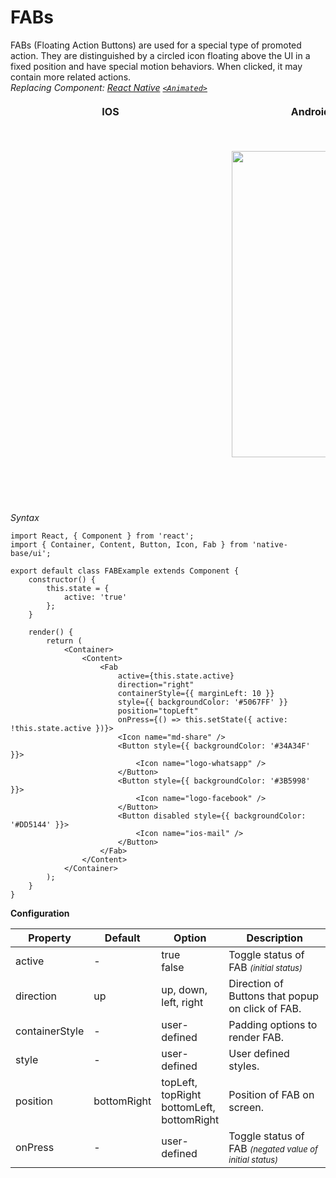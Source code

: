 # FABs

FABs (Floating Action Buttons) are used for a special type of promoted action. They are distinguished by a circled icon floating above the UI in a fixed position and have special motion behaviors. When clicked, it may contain more related actions.<br />
*Replacing Component: [React Native](https://facebook.github.io/react-native/) [<code>&lt;Animated></code>](http://facebook.github.io/react-native/docs/animated.html)*

<table>
      <thead>
        <tr style="border-style: hidden">
          <th style="border-style: hidden; padding-right: 34px;">IOS</th>
          <th style="padding-right: 140px;">Android</th>
        </tr>
      </thead>
      <thead>
        <tr style="border-style: hidden">
          <th style="border-style: hidden"><div style="background: url(../assets/iphone.png) no-repeat; padding: 63px 20px 100px 18px; width: 292px"><img src="{{('../assets/ios/components/fab.gif')}}" alt="" /></div></th>
          <th><div style="background: url(../assets/android.png) no-repeat; padding: 45px 118px 68px 0px; background-size: 292px 576px;"><img height="490" width="266" src="{{('../assets/android/components/fab.png')}}" alt="" /></div></th>
        </tr>
      </thead>
    </table>

*Syntax*

<pre class="line-numbers"><code class="language-jsx">import React, { Component } from 'react';
import { Container, Content, Button, Icon, Fab } from 'native-base/ui';
​
export default class FABExample extends Component {
    constructor() {
        this.state = {
            active: 'true'
        };
    }

    render() {
        return (
            &lt;Container>
                &lt;Content>
                    &lt;Fab
                        active={this.state.active}
                        direction="right"
                        containerStyle=&#123;{ marginLeft: 10 }}
                        style=&#123;{ backgroundColor: '#5067FF' }}
                        position="topLeft"
                        onPress={() => this.setState({ active: !this.state.active })}>
                        &lt;Icon name="md-share" />
                        &lt;Button style=&#123;{ backgroundColor: '#34A34F' }}>
                            &lt;Icon name="logo-whatsapp" />
                        &lt;/Button>
                        &lt;Button style=&#123;{ backgroundColor: '#3B5998' }}>
                            &lt;Icon name="logo-facebook" />
                        &lt;/Button>
                        &lt;Button disabled style=&#123;{ backgroundColor: '#DD5144' }}>
                            &lt;Icon name="ios-mail" />
                        &lt;/Button>
                    &lt;/Fab>
                &lt;/Content>
            &lt;/Container>
        );
    }
}</code></pre>

**Configuration**

<table class = "table table-bordered">
        <thead>
            <tr>
                <th>Property</th>
                <th>Default</th>
                <th>Option</th>
                <th width="50%">
                    Description
                </th>
            </tr>
        </thead>
        <tbody>
            <tr>
                <td>active</td>
                <td> - </td>
                <td>
                    true<br />
                    false
                </td>
                <td>
                    Toggle status of FAB
                    <font size="2">
                        <i>
                            (initial status)
                        </i>
                    </font>
                </td>
            </tr>
            <tr>
                <td>direction</td>
                <td>up</td>
                <td>
                    up, down, left, right
                </td>
                <td>Direction of Buttons that popup on click of FAB.</td>
            </tr>
            <tr>
                <td>containerStyle</td>
                <td> - </td>
                <td>user-defined</td>
                <td>Padding options to render FAB.</td>
            </tr>
            <tr>
                <td>style</td>
                <td> - </td>
                <td>user-defined</td>
                <td>User defined styles.</td>
            </tr>
            <tr>
                <td>position</td>
                <td>bottomRight</td>
                <td>
                    topLeft, topRight<br />
                    bottomLeft, bottomRight<br />
                </td>
                <td>Position of FAB on screen.</td>
            </tr>
            <tr>
                <td>onPress</td>
                <td> - </td>
                <td>user-defined</td>
                <td>
                    Toggle status of FAB
                    <font size="2">
                        <i>
                            (negated value of initial status)
                        </i>
                    </font>
                </td>
            </tr>
        </tbody>
    </table>
